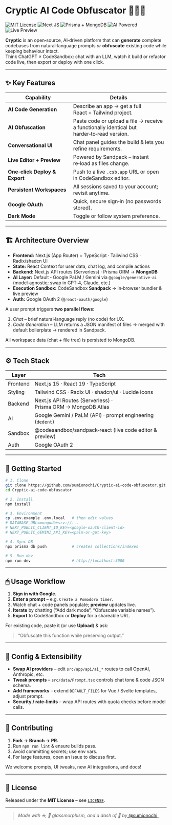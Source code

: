 # Cryptic AI Code Obfuscator 🕵️‍♂️🧬

[![MIT License](https://img.shields.io/badge/License-MIT-blue.svg)](LICENSE)
![Next JS](https://img.shields.io/badge/Built with-Next.js-000?logo=nextdotjs&logoColor=white)
![Prisma + MongoDB](https://img.shields.io/badge/DB-Prisma%20%7C%20MongoDB-green)
![AI Powered](https://img.shields.io/badge/AI-Gemini%20&#124;%20GPT-ff69b4)
![Live Preview](https://img.shields.io/badge/Preview-Sandpack-orange)

**Cryptic** is an open‑source, AI‑driven platform that can **generate** complete codebases from natural‑language prompts *or* **obfuscate** existing code while keeping behaviour intact.  
Think ChatGPT × CodeSandbox: chat with an LLM, watch it build or refactor code live, then export or deploy with one click.

---

## ✨ Key Features
| Capability | Details |
|------------|---------|
| **AI Code Generation** | Describe an app → get a full React + Tailwind project. |
| **AI Obfuscation** | Paste code or upload a file → receive a functionally identical but harder‑to‑read version. |
| **Conversational UI** | Chat panel guides the build & lets you refine requirements. |
| **Live Editor + Preview** | Powered by Sandpack – instant re‑load as files change. |
| **One‑click Deploy & Export** | Push to a live `.csb.app` URL or open in CodeSandbox editor. |
| **Persistent Workspaces** | All sessions saved to your account; revisit anytime. |
| **Google OAuth** | Quick, secure sign‑in (no passwords stored). |
| **Dark Mode** | Toggle or follow system preference. |

---

## 🏗 Architecture Overview

- **Frontend:** Next.js (App Router) + TypeScript · Tailwind CSS · Radix/shadcn UI  
- **State:** React Context for user data, chat log, and compile actions  
- **Backend:** Next.js API routes (Serverless) · Prisma ORM → **MongoDB**  
- **AI Layer:** Default ‑ Google PaLM / Gemini via `@google/generative‑ai` (model‑agnostic; swap in GPT‑4, Claude, etc.)  
- **Execution Sandbox:** CodeSandbox **Sandpack** → in‑browser bundler & live preview  
- **Auth:** Google OAuth 2 (`@react-oauth/google`)

A user prompt triggers **two parallel flows**:  
1. _Chat_ – brief natural‑language reply (no code) for UX.  
2. _Code Generation_ – LLM returns a JSON manifest of files → merged with default boilerplate → rendered in Sandpack.

All workspace data (chat + file tree) is persisted to MongoDB.

---

## ⚙️ Tech Stack

| Layer      | Tech                                                            |
|------------|-----------------------------------------------------------------|
| Frontend   | Next.js 15 · React 19 · TypeScript                               |
| Styling    | Tailwind CSS · Radix UI · shadcn/ui · Lucide icons               |
| Backend    | Next.js API Routes (Serverless) · Prisma ORM → MongoDB Atlas     |
| AI         | Google Gemini / PaLM (API) · prompt engineering (`dedent`)       |
| Sandbox    | @codesandbox/sandpack‑react (live code editor & preview)        |
| Auth       | Google OAuth 2                                                  |

---

## 🚀 Getting Started

```bash
# 1. Clone
git clone https://github.com/sumionochi/Cryptic-ai-code-obfuscator.git
cd Cryptic-ai-code-obfuscator

# 2. Install
npm install

# 3. Environment
cp .env.example .env.local   # then edit values
# DATABASE_URL=mongodb+srv://...
# NEXT_PUBLIC_CLIENT_ID_KEY=<google-oauth-client-id>
# NEXT_PUBLIC_GEMINI_API_KEY=<palm-or-gpt-key>

# 4. Sync DB
npx prisma db push           # creates collections/indexes

# 5. Run dev
npm run dev                  # http://localhost:3000
````

---

## 🖱 Usage Workflow

1. **Sign in with Google.**
2. **Enter a prompt** – e.g. `Create a Pomodoro timer`.
3. Watch chat + code panels populate; **preview** updates live.
4. **Iterate** by chatting (“Add dark mode”, “Obfuscate variable names”).
5. **Export** to CodeSandbox or **Deploy** for a shareable URL.

For existing code, paste it (or use **Upload**) & ask:

> “Obfuscate this function while preserving output.”

---

## 🧩 Config & Extensibility

* **Swap AI providers** – edit `src/app/api/ai_*` routes to call OpenAI, Anthropic, etc.
* **Tweak prompts** – `src/data/Prompt.tsx` controls chat tone & code JSON schema.
* **Add frameworks** – extend `DEFAULT_FILES` for Vue / Svelte templates, adjust prompt.
* **Security / rate‑limits** – wrap API routes with quota checks before model calls.

---

## 🤝 Contributing

1. **Fork → Branch → PR.**
2. Run `npm run lint` & ensure builds pass.
3. Avoid committing secrets; use env vars.
4. For large features, open an issue to discuss first.

We welcome prompts, UI tweaks, new AI integrations, and docs!

---

## 📄 License

Released under the **MIT License** – see [`LICENSE`](LICENSE).

---

> *Made with ☕, 🌊 glassmorphism, and a dash of 🤖 by*[ @sumionochi](https://github.com/sumionochi)\_
